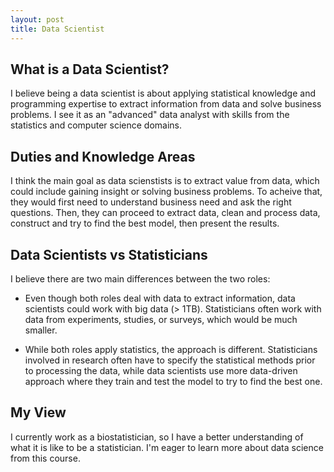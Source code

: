 ```yaml
---
layout: post
title: Data Scientist
---
```


## What is a Data Scientist?

I believe being a data scientist is about applying statistical knowledge and programming expertise to extract information from data and solve business problems. I see it as an "advanced" data analyst with skills from the statistics and computer science domains. 

## Duties and Knowledge Areas

I think the main goal as data scienstists is to extract value from data, which could include gaining insight or solving business problems. To acheive that, they would first need to understand business need and ask the right questions. Then, they can proceed to extract data, clean and process data, construct and try to find the best model, then present the results.  


## Data Scientists vs Statisticians

I believe there are two main differences between the two roles:

* Even though both roles deal with data to extract information, data scientists could work with big data (> 1TB). Statisticians often work with data from experiments, studies, or surveys, which would be much smaller. 

* While both roles apply statistics, the approach is different. Statisticians involved in research often have to specify the statistical methods prior to processing the data, while data scientists use more data-driven approach where they train and test the model to try to find the best one.

## My View

I currently work as a biostatistician, so I have a better understanding of what it is like to be a statistician. I'm eager to learn more about data science from this course.
